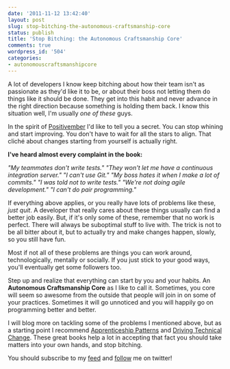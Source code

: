 ```yaml
---
date: '2011-11-12 13:42:40'
layout: post
slug: stop-bitching-the-autonomous-craftsmanship-core
status: publish
title: 'Stop Bitching: the Autonomous Craftsmanship Core'
comments: true
wordpress_id: '504'
categories:
- autonomouscraftsmanshipcore
---
```


A lot of developers I know keep bitching about how their team isn't as passionate as they'd like it to be, or about their boss not letting them do things like it should be done. They get into this habit and never advance in the right direction because something is holding them back. I know this situation well, I'm usually _one of these_ guys.

In the spirit of [Positivember](http://programmingtour.blogspot.com/2010/11/positivember.html) I'd like to tell you a secret. You can stop whining and start improving. You don't have to wait for all the stars to align. That cliché about changes starting from yourself is actually right.

**I've heard almost every complaint in the book:**

_"My teammates don't write tests."_
_"They won't let me have a continuous integration server."_
_"I can't use Git."_
_"My boss hates it when I make a lot of commits."_
_"I was told not to write tests."_
_"We're not doing agile development."_
_"I can't do pair programming."_

If everything above applies, or you really have lots of problems like these, _just quit_. A developer that really cares about these things usually can find a better job easily. But, if it's only some of these, remember that no work is perfect. There will always be suboptimal stuff to live with. The trick is not to be all bitter about it, but to actually try and make changes happen, slowly, so you still have fun.

Most if not all of these problems are things you can work around, technologically, mentally or socially. If you just stick to your good ways, you'll eventually get some followers too.

Step up and realize that everything can start by you and your habits. An **Autonomous Craftsmanship Core** as I like to call it. Sometimes, you core will seem so awesome from the outside that people will join in on some of your practices. Sometimes it will go unnoticed and you will happily go on programming better and better.

I will blog more on tackling some of the problems I mentioned above, but as a starting point I recommend [Apprenticeship Patterns](http://amzn.to/vHjrXa) and [Driving Technical Change](http://amzn.to/t68iqC). These great books help a lot in accepting that fact you should take matters into your own hands, and stop bitching.

You should subscribe to my [feed](http://feeds.feedburner.com/TheCodeDump) and [follow](http://twitter.com/avivby) me on twitter!

